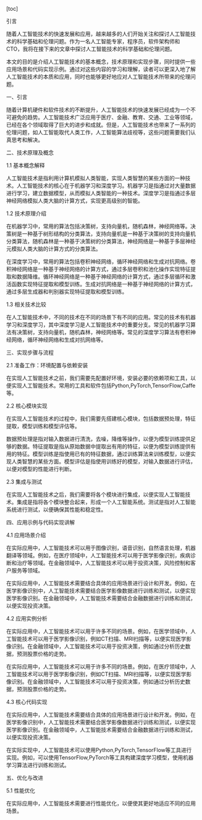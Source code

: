 
[toc]                    
                
                
引言

随着人工智能技术的快速发展和应用，越来越多的人们开始关注和探讨人工智能技术的科学基础和伦理问题。作为一名人工智能专家，程序员，软件架构师和CTO，我将在接下来的文章中探讨人工智能技术的科学基础和伦理问题。

本文的目的是介绍人工智能技术的基本概念，技术原理和实现步骤，同时提供一些应用场景和代码实现示例。通过对这些内容的学习和理解，读者可以更深入地了解人工智能技术的本质和应用，同时也能够更好地应对人工智能技术所带来的伦理问题。

一、引言

随着计算机硬件和软件技术的不断提升，人工智能技术的快速发展已经成为一个不可避免的趋势。人工智能技术广泛应用于医疗、金融、教育、交通、工业等领域，已经在各个领域取得了巨大的进步和成就。但是，人工智能技术也带来了一系列的伦理问题，如人工智能取代人类工作，人工智能算法歧视等，这些问题需要我们认真思考和解决。

二、技术原理及概念

1.1 基本概念解释

人工智能技术是指利用计算机模拟人类智能，实现人类智慧的某些方面的一种技术。人工智能技术的核心在于机器学习和深度学习。机器学习是指通过对大量数据进行学习，建立数据模型，从而模拟人类智能的一种技术。深度学习是指通过多层神经网络模拟人类大脑的计算方式，实现更高级别的智能。

1.2 技术原理介绍

在机器学习中，常用的算法包括决策树，支持向量机，随机森林，神经网络等。决策树是一种基于树形结构的分类算法，支持向量机是一种基于决策树的支持向量机分类算法，随机森林是一种基于决策树的分类算法，神经网络是一种基于多层神经元模拟人类大脑的计算方式的分类算法。

在深度学习中，常用的算法包括卷积神经网络，循环神经网络和生成对抗网络。卷积神经网络是一种基于神经网络的计算方式，通过多层卷积和池化操作实现特征提取和数据降维。循环神经网络是一种基于神经网络的计算方式，通过多层循环和激活函数实现特征提取和模型训练。生成对抗网络是一种基于神经网络的计算方式，通过多层生成器和判别器实现特征提取和模型训练。

1.3 相关技术比较

在人工智能技术中，不同的技术在不同的场景下有不同的应用。常见的技术有机器学习和深度学习，其中深度学习是人工智能技术中的重要分支。常见的机器学习算法有决策树，支持向量机，随机森林，神经网络等。常见的深度学习算法有卷积神经网络，循环神经网络和生成对抗网络等。

三、实现步骤与流程

2.1 准备工作：环境配置与依赖安装

在实现人工智能技术之前，我们需要先配置好环境，安装必要的依赖项和工具，以便实现人工智能技术。常用的工具和软件包括Python,PyTorch,TensorFlow,Caffe等。

2.2 核心模块实现

在实现人工智能技术的过程中，我们需要先搭建核心模块，包括数据预处理，特征提取，模型训练和模型评估等。

数据预处理是指对输入数据进行清洗，去噪，降维等操作，以便为模型训练提供足够的数据。特征提取是指从原始数据中提取出有用的特征，以便为模型训练提供有用的特征。模型训练是指使用已有的特征数据，通过训练算法来训练模型，以便实现人类智慧的某些方面。模型评估是指使用训练好的模型，对输入数据进行评估，以便对模型的性能进行判断。

2.3 集成与测试

在实现人工智能技术之后，我们需要将各个模块进行集成，以便实现人工智能技术。集成是指将各个模块整合起来，形成一个人工智能系统。测试是指对人工智能系统进行测试，以便确保其性能和稳定性。

四、应用示例与代码实现讲解

4.1 应用场景介绍

在实际应用中，人工智能技术可以用于图像识别，语音识别，自然语言处理，机器翻译等领域。例如，在医疗领域中，人工智能技术可以用于医学影像识别，疾病诊断和治疗等领域。在金融领域中，人工智能技术可以用于投资决策，风险控制和客户服务等领域。

在实际应用中，人工智能技术需要结合具体的应用场景进行设计和开发。例如，在医学影像识别中，人工智能技术需要结合医学影像数据进行训练和测试，以便实现医学影像识别。在金融领域中，人工智能技术需要结合金融数据进行训练和测试，以便实现投资决策。

4.2 应用实例分析

在实际应用中，人工智能技术可以用于许多不同的场景。例如，在医学领域中，人工智能技术可以用于医学影像识别，例如CT扫描、MRI扫描等，以便实现医学影像识别。在金融领域中，人工智能技术可以用于投资决策，例如通过分析历史数据，预测股票价格的走势。

在实际应用中，人工智能技术可以用于许多不同的场景。例如，在医疗领域中，人工智能技术可以用于医学影像识别，例如CT扫描、MRI扫描等，以便实现医学影像识别。在金融领域中，人工智能技术可以用于投资决策，例如通过分析历史数据，预测股票价格的走势。

4.3 核心代码实现

在实际应用中，人工智能技术需要结合具体的应用场景进行设计和开发。例如，在医学影像识别中，人工智能技术需要结合医学影像数据进行训练和测试，以便实现医学影像识别。在金融领域中，人工智能技术需要结合金融数据进行训练和测试，以便实现投资决策。

在实际实现中，人工智能技术可以使用Python,PyTorch,TensorFlow等工具进行实现。例如，可以使用TensorFlow,PyTorch等工具构建深度学习模型，使用机器学习算法进行训练和测试。

五、优化与改进

5.1 性能优化

在实际应用中，人工智能技术需要进行性能优化，以便使其更好地适应不同的应用场景。

